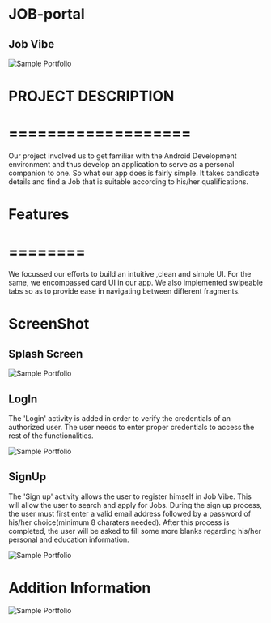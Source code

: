 # JOB-portal
## Job Vibe 
 ![Sample Portfolio](https://github.com/Rocktim53/JOB-portal/blob/master/jvtie.png)

 # PROJECT DESCRIPTION
 # ===================
 Our project involved us to get familiar with the Android Development environment and thus develop an application 
 to serve as a personal companion to one. 
 So what our app does is fairly simple. It takes candidate details and find a Job that is suitable according to 
 his/her qualifications.

 # Features
 # ========
 We focussed our efforts to build an intuitive ,clean and simple UI. For the same, we encompassed card UI in our app. 
 We also implemented swipeable tabs so as to provide ease in navigating between different fragments.

# ScreenShot

## Splash Screen
 ![Sample Portfolio](https://github.com/Rocktim53/JOB-portal/blob/master/screenshots/screenshot/Splash.png)

## LogIn
The 'Login' activity is added in order to verify the credentials of an authorized user. The user needs to enter proper
credentials to access the rest of the functionalities.

 ![Sample Portfolio](https://github.com/Rocktim53/JOB-portal/blob/master/screenshots/screenshot/Login.png)

## SignUp
The 'Sign up' activity allows the user to register himself in Job Vibe. This will allow the user to search and apply for Jobs. 
During the sign up process, the user must first enter a valid email address followed by a password of his/her choice(minimum 8 charaters needed).
After this process is completed, the user will be asked to fill some more blanks regarding his/her personal and education information.

 ![Sample Portfolio](https://github.com/Rocktim53/JOB-portal/blob/master/screenshots/screenshot/Signup.png)

 # Addition Information
 ![Sample Portfolio](https://github.com/Rocktim53/JOB-portal/blob/master/screenshots/screenshot/Addition_Information.png)



